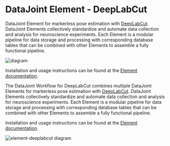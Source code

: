 # DataJoint Element - DeepLabCut

DataJoint Element for markerless pose estimation with
[DeepLabCut](https://www.deeplabcut.org/).  DataJoint Elements collectively standardize
and automate data collection and analysis for neuroscience experiments.  Each Element is
a modular pipeline for data storage and processing with corresponding database
tables that can be combined with other Elements to assemble a fully functional pipeline.

![diagram](https://raw.githubusercontent.com/datajoint/element-deeplabcut/main/images/diagram_flowchart.svg)

Installation and usage instructions can be found at the 
[Element documentation](https://datajoint.com/docs/elements/element-deeplabcut).


The DataJoint Workflow for DeepLabCut combines multiple DataJoint Elements for
markerless pose estimation with [DeepLabCut](https://www.deeplabcut.org/). DataJoint
Elements collectively standardize and automate data collection and analysis for
neuroscience experiments. Each Element is a modular pipeline for data storage and
processing with corresponding database tables that can be combined with other Elements
to assemble a fully functional pipeline.

Installation and usage instructions can be found at the 
[Element documentation](https://datajoint.com/docs/elements/element-deeplabcut).

![element-deeplabcut diagram](https://raw.githubusercontent.com/datajoint/element-deeplabcut/main/images/diagram_dlc.svg)

